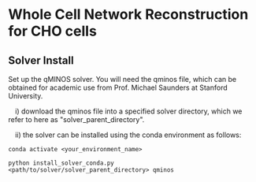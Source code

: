 # Whole Cell Network Reconstruction for CHO cells

## Solver Install
Set up the qMINOS solver. You will need the qminos file, which can be obtained for academic use from Prof. Michael Saunders at Stanford University.

&emsp;i) download the qminos file into a specified solver directory, which we refer to here as "solver_parent_directory".

&emsp;ii) the solver can be installed using the conda environment as follows:

```console
conda activate <your_environment_name>
 ```
 
```console
python install_solver_conda.py <path/to/solver/solver_parent_directory> qminos
```
